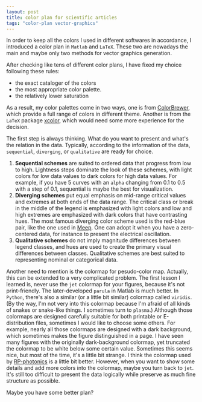 ```yaml
---
layout: post
title: color plan for scientific articles
tags: "color-plan vector-graphics"
---
```


In order to keep all the colors I used in different softwares in accordance, I introduced a color plan in `Matlab` and `LaTeX`. These two are nowadays the main and maybe only two methods for vector graphics generation.

After checking like tens of different color plans, I have fixed my choice following these rules:
- the exact cataloger of the colors
- the most appropriate color palette.
- the relatively lower saturation

As a result, my color palettes come in two ways, one is from [ColorBrewer](http://colorbrewer2.org/#type=sequential&scheme=BuGn&n=3), which provide a full range of colors in different theme. Another is from the `LaTeX` package [xcolor](https://en.wikibooks.org/wiki/LaTeX/Colors), which would need some more experience for the decision.

The first step is always thinking. What do you want to present and what's the relation in the data. Typically, according to the information of the data, `sequential`, `diverging`, or `qualitative` are ready for choice.

1. **Sequential schemes** are suited to ordered data that progress from low to high. Lightness steps dominate the look of these schemes, with light colors for low data values to dark colors for high data values. For example, if you have 5 curves with an `alpha` changing from 0.1 to 0.5 with a step of 0.1, sequential is maybe the best for visualization.
1. **Diverging schemes** put equal emphasis on mid-range critical values and extremes at both ends of the data range. The critical class or break in the middle of the legend is emphasized with light colors and low and high extremes are emphasized with dark colors that have contrasting hues. The most famous diverging color scheme used is the red-blue pair, like the one used in [Meep](https://meep.readthedocs.io/en/latest/). One can adopt it when you have a zero-centered data, for instance to present the electrical oscillation.
1. **Qualitative schemes** do not imply magnitude differences between legend classes, and hues are used to create the primary visual differences between classes. Qualitative schemes are best suited to representing nominal or categorical data.

Another need to mention is the colormap for pesudo-color map. Actually, this can be extended to a very complicated problem. The first lesson I learned is, never use the `jet` colormap for your figures, because it's not print-friendly. The later-developed `parula` in Matlab is much better. In `Python`, there's also a similar (or a little bit similar) colormap called `viridis`. (By the way, I'm not very into this colormap because I'm afraid of all kinds of snakes or snake-like things. I sometimes turn to `plasma`.) Although those colormaps are designed carefully suitable for both printable or E-distribution files, sometimes I would like to choose some others. For example, nearly all those colormaps are designed with a dark background, which sometimes makes the figure distinguished in a page. I have seen many figures with the originally dark-background colormap, yet truncated the colormap to be white below some certain value. Sometimes this seems nice, but most of the time, it's a little bit strange. I think the colormap used by [RP-photonics](https://www.rp-photonics.com/self_phase_modulation.html?s=ak) is a little bit better. However, when you want to show some details and add more colors into the colormap, maybe you turn back to `jet`. It's still too difficult to present the data logically while preserve as much fine structure as possible.

Maybe you have some better plan?
